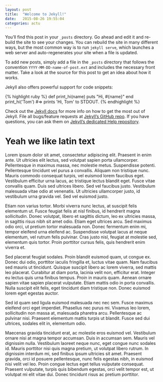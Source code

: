 ```yaml
---
layout: post
title:  "Welcome to Jekyll!"
date:   2015-08-26 19:55:04
categories: actu
---
```

You’ll find this post in your `_posts` directory. Go ahead and edit it and re-build the site to see your changes. You can rebuild the site in many different ways, but the most common way is to run `jekyll serve`, which launches a web server and auto-regenerates your site when a file is updated.

To add new posts, simply add a file in the `_posts` directory that follows the convention `YYYY-MM-DD-name-of-post.ext` and includes the necessary front matter. Take a look at the source for this post to get an idea about how it works.

Jekyll also offers powerful support for code snippets:

{% highlight ruby %}
def print_hi(name)
  puts "Hi, #{name}"
end
print_hi('Tom')
#=> prints 'Hi, Tom' to STDOUT.
{% endhighlight %}

Check out the [Jekyll docs][jekyll] for more info on how to get the most out of Jekyll. File all bugs/feature requests at [Jekyll’s GitHub repo][jekyll-gh]. If you have questions, you can ask them on [Jekyll’s dedicated Help repository][jekyll-help].

[jekyll]:      http://jekyllrb.com
[jekyll-gh]:   https://github.com/jekyll/jekyll
[jekyll-help]: https://github.com/jekyll/jekyll-help

# Yeah we like latin text



Lorem ipsum dolor sit amet, consectetur adipiscing elit. Praesent in enim ante. Ut ultricies elit lectus, sed volutpat sapien porta ullamcorper. Pellentesque in maximus massa, nec molestie metus. Suspendisse potenti. Pellentesque tincidunt vel purus a convallis. Aliquam non tristique nunc. Mauris commodo consequat turpis, vel euismod lorem faucibus eget. Vestibulum efficitur urna lacus, ac tristique lectus blandit eget. Fusce vitae convallis quam. Duis sed ultrices libero. Sed vel faucibus justo. Vestibulum malesuada vitae odio at venenatis. Ut ultricies ullamcorper justo, id vestibulum urna gravida vel. Sed vel euismod justo.

Etiam non varius tortor. Morbi viverra nunc lectus, at suscipit felis elementum ut. Fusce feugiat felis at nisl finibus, id hendrerit magna sollicitudin. Donec volutpat, libero et sagittis dictum, leo ex ultricies massa, in sagittis risus nibh sit amet odio. Etiam eget ultrices arcu. Sed maximus odio orci, ut pretium tortor malesuada non. Donec fermentum enim mi, tempor eleifend urna eleifend ac. Suspendisse volutpat lacus at neque elementum, vel rutrum felis pulvinar. Cras justo nisl, feugiat at molestie sed, elementum quis tortor. Proin porttitor cursus felis, quis hendrerit enim viverra et.

Sed placerat feugiat sodales. Proin blandit euismod quam, ut congue ex. Donec dui odio, porttitor iaculis fringilla et, luctus vitae quam. Nam faucibus sed mauris ut tincidunt. Quisque suscipit libero ac lorem viverra, sed mattis leo placerat. Curabitur at diam porta, lacinia velit non, efficitur erat. Integer eu lectus quis urna finibus tempus. Proin in mauris quam. Aenean ornare sapien vitae sapien placerat vulputate. Etiam mattis odio in porta convallis. Nulla suscipit elit felis, eget tincidunt diam tristique non. Donec euismod lorem eget egestas auctor.

Sed id quam sed ligula euismod malesuada nec nec sem. Fusce maximus eleifend orci eget imperdiet. Phasellus nec purus mi. Vivamus leo lorem, sollicitudin non massa at, malesuada pharetra arcu. Pellentesque ac pulvinar nisi. Praesent elementum mattis turpis ut blandit. Fusce sed dui ultrices, sodales elit in, elementum odio.

Maecenas gravida tincidunt erat, ac molestie eros euismod vel. Vestibulum ornare nisi at magna tempor accumsan. Duis in accumsan sem. Mauris vel dignissim nulla. Vestibulum laoreet neque nunc, eget congue nunc sodales id. Mauris porttitor nisi quis magna pretium, ut volutpat libero rutrum. In dignissim interdum mi, sed finibus ipsum ultricies sit amet. Praesent gravida, orci id posuere pellentesque, nunc felis egestas nibh, in euismod nisi velit vel leo. Proin congue lectus eget tellus vulputate consequat. Praesent vulputate, turpis quis bibendum egestas, orci velit tempor est, ut volutpat mi elit vitae dui. Donec tincidunt risus ac pretium porttitor. 
